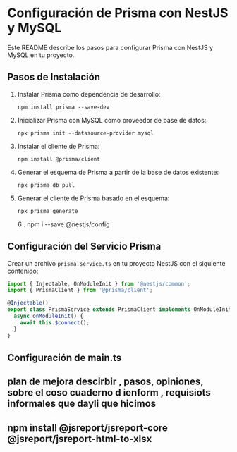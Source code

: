 # Configuración de Prisma con NestJS y MySQL

Este README describe los pasos para configurar Prisma con NestJS y MySQL en tu proyecto.

## Pasos de Instalación

1. Instalar Prisma como dependencia de desarrollo:

   ```
   npm install prisma --save-dev
   ```

2. Inicializar Prisma con MySQL como proveedor de base de datos:

   ```
   npx prisma init --datasource-provider mysql
   ```

3. Instalar el cliente de Prisma:

   ```
   npm install @prisma/client
   ```

4. Generar el esquema de Prisma a partir de la base de datos existente:

   ```
   npx prisma db pull
   ```

5. Generar el cliente de Prisma basado en el esquema:

   ```
   npx prisma generate
   ```

   6 . npm i --save @nestjs/config

## Configuración del Servicio Prisma

Crear un archivo `prisma.service.ts` en tu proyecto NestJS con el siguiente contenido:

```typescript
import { Injectable, OnModuleInit } from '@nestjs/common';
import { PrismaClient } from '@prisma/client';

@Injectable()
export class PrismaService extends PrismaClient implements OnModuleInit {
  async onModuleInit() {
    await this.$connect();
  }
}
```

## Configuración de main.ts

## plan de mejora descirbir , pasos, opiniones, sobre el coso cuaderno d ienform , requisiots informales que dayli que hicimos

## npm install @jsreport/jsreport-core @jsreport/jsreport-html-to-xlsx
